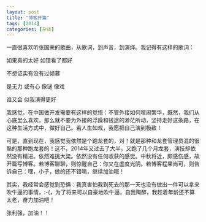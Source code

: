 ```yaml
---
layout: post
title: "博客开篇"
tags: [2014]
categories: [杂谈]
---
```



一直很喜欢听张国荣的歌曲，从歌词，到声音，到演绎。我记得有这样的歌词：

如果真的太好 如错看了都好

不想证实有没有过倾慕

是无力 或有心 像谜 像戏

谁又会 似我演得更好

我感觉，在中国做开发需要有这样的觉悟：不管外接如何喧闹繁华，既然，我们从心底里么喜欢，那么就不要为外接的浮躁和钱途的渺茫所动，坚持走好这条路，在这种生活方式中，做好自己。若人生如戏，我愿把自己演到极致！

可是，直到现在，我感觉我依然是个跑龙套的，对！就是那种和龙套管理员混的很熟的那种跑龙套的！这不，2014年又过去了大半，又跑了几个月龙套，演技却依然没有精进。依然难挑大梁。依然没有任何收获的感觉。中秋将近，颇感伤感，故开篇写博客。若博客聊聊，则惊醒自己：你又在虚度光阴。若博客程果尚可，则告诉自己：嘿，小子，做的还不错嘛，继续加油哦！


其实，我经常会感觉到恐惧：我真害怕我到死去的那一天也没有做出一件可以拿来吹牛逼的事情，:-(，为了将来可以自豪地吹牛逼，自我陶醉，我趁着年龄还不算太老，奋力加油吧！

张利强，加油！！
